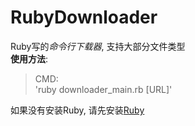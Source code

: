 # RubyDownloader
Ruby写的*命令行下载器*, 支持大部分文件类型  
**使用方法**:  
> CMD:  
'ruby downloader_main.rb [URL]'

如果没有安装Ruby, 请先安装[Ruby](https://www.ruby-lang.org/en/)
